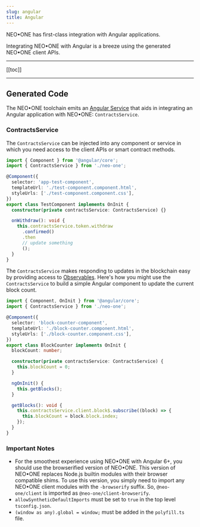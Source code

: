 ```yaml
---
slug: angular
title: Angular
---
```


NEO•ONE has first-class integration with Angular applications.

Integrating NEO•ONE with Angular is a breeze using the generated NEO•ONE client APIs.

---

[[toc]]

---

## Generated Code

The NEO•ONE toolchain emits an [Angular Service](https://angular.io/guide/dependency-injection#injecting-services) that aids in integrating an Angular application with NEO•ONE: `ContractsService`.

### ContractsService

The `ContractsService` can be injected into any component or service in which you need access to the client APIs or smart contract methods.

```typescript
import { Component } from '@angular/core';
import { ContractsService } from './neo-one';

@Component({
  selector: 'app-test-component',
  templateUrl: './test-component.component.html',
  styleUrls: ['./test-component.component.css'],
})
export class TestComponent implements OnInit {
  constructor(private contractsService: ContractsService) {}

  onWithdraw(): void {
    this.contractsService.token.withdraw
      .confirmed()
      .then
      // update something
      ();
  }
}
```

The `ContractsService` makes responding to updates in the blockchain easy by providing access to [Observables](https://angular.io/guide/observables-in-angular). Here's how you might use the `ContractsService` to build a simple Angular component to update the current block count.

```typescript
import { Component, OnInit } from '@angular/core';
import { ContractsService } from './neo-one';

@Component({
  selector: 'block-counter-component',
  templateUrl: './block-counter.component.html',
  styleUrls: ['./block-counter.component.css'],
})
export class BlockCounter implements OnInit {
  blockCount: number;

  constructor(private contractsService: ContractsService) {
    this.blockCount = 0;
  }

  ngOnInit() {
    this.getBlocks();
  }

  getBlocks(): void {
    this.contractsService.client.block$.subscribe((block) => {
      this.blockCount = block.block.index;
    });
  }
}
```

### Important Notes

- For the smoothest experience using NEO•ONE with Angular 6+, you should use the browserified version of NEO•ONE. This version of NEO•ONE replaces Node.js builtin modules with their browser compatible shims. To use this version, you simply need to import any NEO•ONE client modules with the `-browserify` suffix. So, `@neo-one/client` is imported as `@neo-one/client-browserify`.
- `allowSyntheticDefaultImports` must be set to `true` in the top level `tsconfig.json`.
- `(window as any).global = window;` must be added in the `polyfill.ts` file.
